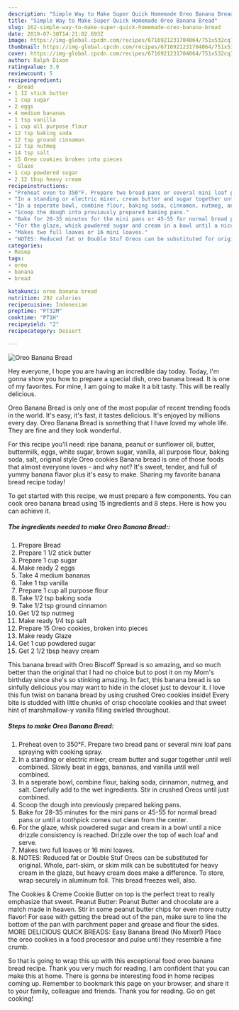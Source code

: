 ```yaml
---
description: "Simple Way to Make Super Quick Homemade Oreo Banana Bread"
title: "Simple Way to Make Super Quick Homemade Oreo Banana Bread"
slug: 162-simple-way-to-make-super-quick-homemade-oreo-banana-bread
date: 2019-07-30T14:21:02.693Z
image: https://img-global.cpcdn.com/recipes/6716921231704064/751x532cq70/oreo-banana-bread-recipe-main-photo.jpg
thumbnail: https://img-global.cpcdn.com/recipes/6716921231704064/751x532cq70/oreo-banana-bread-recipe-main-photo.jpg
cover: https://img-global.cpcdn.com/recipes/6716921231704064/751x532cq70/oreo-banana-bread-recipe-main-photo.jpg
author: Ralph Dixon
ratingvalue: 3.9
reviewcount: 5
recipeingredient:
-  Bread
- 1 12 stick butter
- 1 cup sugar
- 2 eggs
- 4 medium bananas
- 1 tsp vanilla
- 1 cup all purpose flour
- 12 tsp baking soda
- 12 tsp ground cinnamon
- 12 tsp nutmeg
- 14 tsp salt
- 15 Oreo cookies broken into pieces
-  Glaze
- 1 cup powdered sugar
- 2 12 tbsp heavy cream
recipeinstructions:
- "Preheat oven to 350°F. Prepare two bread pans or several mini loaf pans spraying with cooking spray."
- "In a standing or electric mixer, cream butter and sugar together until well combined. Slowly beat in eggs, bananas, and vanilla until well combined."
- "In a seperate bowl, combine flour, baking soda, cinnamon, nutmeg, and salt. Carefully add to the wet ingredients. Stir in crushed Oreos until just combined."
- "Scoop the dough into previously prepared baking pans."
- "Bake for 28-35 minutes for the mini pans or 45-55 for normal bread pans or until a toothpick comes out clean from the center."
- "For the glaze, whisk powdered sugar and cream in a bowl until a nice drizzle consistency is reached. Drizzle over the top of each loaf and serve."
- "Makes two full loaves or 16 mini loaves."
- "NOTES: Reduced fat or Double Stuf Oreos can be substituted for original. Whole, part-skim, or skim milk can be substituted for heavy cream in the glaze, but heavy cream does make a difference. To store, wrap securely in aluminum foil. This bread freezes well, also."
categories:
- Resep
tags:
- oreo
- banana
- bread

katakunci: oreo banana bread
nutrition: 292 calories
recipecuisine: Indonesian
preptime: "PT32M"
cooktime: "PT1H"
recipeyield: "2"
recipecategory: Dessert

---
```



![Oreo Banana Bread](https://img-global.cpcdn.com/recipes/6716921231704064/751x532cq70/oreo-banana-bread-recipe-main-photo.jpg)

Hey everyone, I hope you are having an incredible day today. Today, I'm gonna show you how to prepare a special dish, oreo banana bread. It is one of my favorites. For mine, I am going to make it a bit tasty. This will be really delicious.

Oreo Banana Bread is only one of the most popular of recent trending foods in the world. It's easy, it's fast, it tastes delicious. It's enjoyed by millions every day. Oreo Banana Bread is something that I have loved my whole life. They are fine and they look wonderful.

For this recipe you&#39;ll need: ripe banana, peanut or sunflower oil, butter, buttermilk, eggs, white sugar, brown sugar, vanilla, all purpose flour, baking soda, salt, original style Oreo cookies Banana bread is one of those foods that almost everyone loves - and why not? It&#39;s sweet, tender, and full of yummy banana flavor plus it&#39;s easy to make. Sharing my favorite banana bread recipe today!


To get started with this recipe, we must prepare a few components. You can cook oreo banana bread using 15 ingredients and 8 steps. Here is how you can achieve it.

##### The ingredients needed to make Oreo Banana Bread::

1. Prepare  Bread
1. Prepare 1 1/2 stick butter
1. Prepare 1 cup sugar
1. Make ready 2 eggs
1. Take 4 medium bananas
1. Take 1 tsp vanilla
1. Prepare 1 cup all purpose flour
1. Take 1/2 tsp baking soda
1. Take 1/2 tsp ground cinnamon
1. Get 1/2 tsp nutmeg
1. Make ready 1/4 tsp salt
1. Prepare 15 Oreo cookies, broken into pieces
1. Make ready  Glaze
1. Get 1 cup powdered sugar
1. Get 2 1/2 tbsp heavy cream


This banana bread with Oreo Biscoff Spread is so amazing, and so much better than the original that I had no choice but to post it on my Mom&#39;s birthday since she&#39;s so stinking amazing. In fact, this banana bread is so sinfully delicious you may want to hide in the closet just to devour it. I love this fun twist on banana bread by using crushed Oreo cookies inside! Every bite is studded with little chunks of crisp chocolate cookies and that sweet hint of marshmallow-y vanilla filling swirled throughout. 

##### Steps to make Oreo Banana Bread:

1. Preheat oven to 350°F. Prepare two bread pans or several mini loaf pans spraying with cooking spray.
1. In a standing or electric mixer, cream butter and sugar together until well combined. Slowly beat in eggs, bananas, and vanilla until well combined.
1. In a seperate bowl, combine flour, baking soda, cinnamon, nutmeg, and salt. Carefully add to the wet ingredients. Stir in crushed Oreos until just combined.
1. Scoop the dough into previously prepared baking pans.
1. Bake for 28-35 minutes for the mini pans or 45-55 for normal bread pans or until a toothpick comes out clean from the center.
1. For the glaze, whisk powdered sugar and cream in a bowl until a nice drizzle consistency is reached. Drizzle over the top of each loaf and serve.
1. Makes two full loaves or 16 mini loaves.
1. NOTES: Reduced fat or Double Stuf Oreos can be substituted for original. Whole, part-skim, or skim milk can be substituted for heavy cream in the glaze, but heavy cream does make a difference. To store, wrap securely in aluminum foil. This bread freezes well, also.


The Cookies &amp; Creme Cookie Butter on top is the perfect treat to really emphasize that sweet. Peanut Butter: Peanut Butter and chocolate are a match made in heaven. Stir in some peanut butter chips for even more nutty flavor! For ease with getting the bread out of the pan, make sure to line the bottom of the pan with parchment paper and grease and flour the sides. MORE DELICIOUS QUICK BREADS: Easy Banana Bread (No Mixer!) Place the oreo cookies in a food processor and pulse until they resemble a fine crumb. 

So that is going to wrap this up with this exceptional food oreo banana bread recipe. Thank you very much for reading. I am confident that you can make this at home. There is gonna be interesting food in home recipes coming up. Remember to bookmark this page on your browser, and share it to your family, colleague and friends. Thank you for reading. Go on get cooking!
